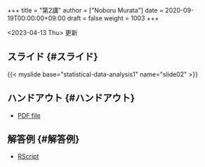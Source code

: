 +++
title = "第2講"
author = ["Noboru Murata"]
date = 2020-09-19T00:00:00+09:00
draft = false
weight = 1003
+++

<span class="timestamp-wrapper"><span class="timestamp">&lt;2023-04-13 Thu&gt; </span></span> 更新


## スライド {#スライド}

{{< myslide base="statistical-data-analysis1" name="slide02" >}}


## ハンドアウト {#ハンドアウト}

-   [PDF file](https://noboru-murata.github.io/statistical-data-analysis1/pdfs/slide02.pdf)


## 解答例 {#解答例}

-   [RScript](https://noboru-murata.github.io/statistical-data-analysis1/code/slide02.R)
